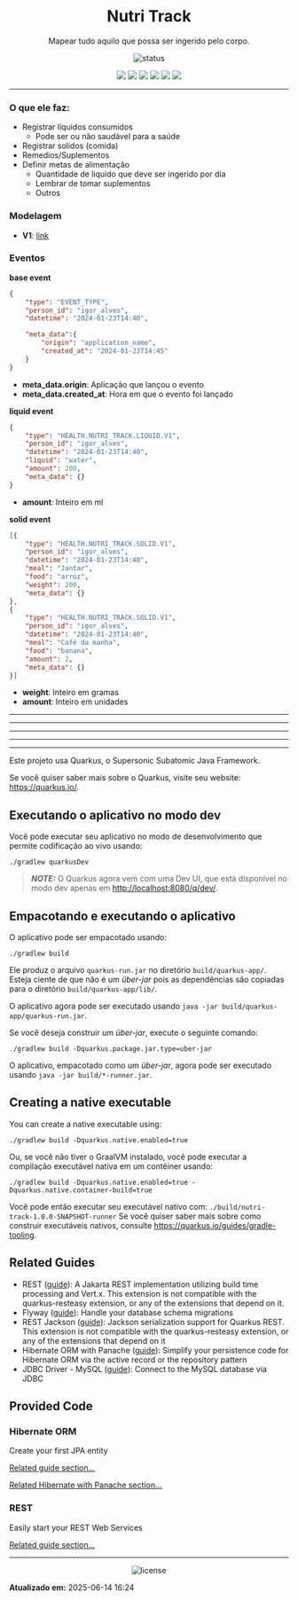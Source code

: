 <!--
template_name=head
template_version=v1
-->

<h1 align="center">Nutri Track</h1>

<p align="center">
  Mapear tudo aquilo que possa ser ingerido pelo corpo.<br>
</p>

<p align="center">
  <img src="https://img.shields.io/badge/status-Em desenvolvimento-blue.svg" alt="status">
</p>

<p align="center">
<img src="https://img.shields.io/badge/topics:-grey"> 
<img src="https://img.shields.io/badge/java-lightgrey">
<img src="https://img.shields.io/badge/myqsl-lightgrey">
<img src="https://img.shields.io/badge/docker-lightgrey">
<img src="https://img.shields.io/badge/rabbitmq-lightgrey">
<img src="https://img.shields.io/badge/sync%20life-lightgrey">
</p>

<hr>


### O que ele faz:
- Registrar líquidos consumidos
    - Pode ser ou não saudável para a saúde
- Registrar solidos (comida)
- Remedios/Suplementos
- Definir metas de alimentação
    - Quantidade de liquido que deve ser ingerido por dia
    - Lembrar de tomar suplementos
    - Outros

### Modelagem
- **V1**: [link](https://dbdiagram.io/d/NutriTrack-v1-6722ad3b2c337ee119f19e44)

### Eventos

__base event__
```json
{
    "type": "EVENT_TYPE",
    "person_id": "igor_alves",
    "datetime": "2024-01-23T14:40",

    "meta_data":{
        "origin": "application_name",
        "created_at": "2024-01-23T14:45"
    }
}
```
- **meta_data.origin**: Aplicação que lançou o evento
- **meta_data.created_at**: Hora em que o evento foi lançado

__liquid event__
```json
{
    "type": "HEALTH.NUTRI_TRACK.LIQUID.V1",
    "person_id": "igor_alves",
    "datetime": "2024-01-23T14:40",
    "liquid": "water",
    "amount": 200,
    "meta_data": {}
}
```
- **amount**: Inteiro em ml

__solid event__
```json
[{
    "type": "HEALTH.NUTRI_TRACK.SOLID.V1",
    "person_id": "igor_alves",
    "datetime": "2024-01-23T14:40",
    "meal": "Jantar",
    "food": "arroz",
    "weight": 200,
    "meta_data": {}
},
{
    "type": "HEALTH.NUTRI_TRACK.SOLID.V1",
    "person_id": "igor_alves",
    "datetime": "2024-01-23T14:40",
    "meal": "Café da manha",
    "food": "banana",
    "amount": 2,
    "meta_data": {}
}]
```
- **weight**: Inteiro em gramas
- **amount**: Inteiro em unidades


-----
-----
-----
-----
-----

Este projeto usa Quarkus, o Supersonic Subatomic Java Framework.

Se você quiser saber mais sobre o Quarkus, visite seu website: <https://quarkus.io/>.

## Executando o aplicativo no modo dev

Você pode executar seu aplicativo no modo de desenvolvimento que permite codificação ao vivo usando:

```shell script
./gradlew quarkusDev
```

> **_NOTE:_**  O Quarkus agora vem com uma Dev UI, que está disponível no modo dev apenas em <http://localhost:8080/q/dev/>.

## Empacotando e executando o aplicativo

O aplicativo pode ser empacotado usando:

```shell script
./gradlew build
```

Ele produz o arquivo `quarkus-run.jar` no diretório `build/quarkus-app/`.
Esteja ciente de que não é um _über-jar_ pois as dependências são copiadas para o diretório `build/quarkus-app/lib/`.

O aplicativo agora pode ser executado usando `java -jar build/quarkus-app/quarkus-run.jar`.

Se você deseja construir um _über-jar_, execute o seguinte comando:
```shell script
./gradlew build -Dquarkus.package.jar.type=uber-jar
```

O aplicativo, empacotado como um _über-jar_, agora pode ser executado usando `java -jar build/*-runner.jar`.

## Creating a native executable

You can create a native executable using:

```shell script
./gradlew build -Dquarkus.native.enabled=true
```

Ou, se você não tiver o GraalVM instalado, você pode executar a compilação executável nativa em um contêiner usando:

```shell script
./gradlew build -Dquarkus.native.enabled=true -Dquarkus.native.container-build=true
```

Você pode então executar seu executável nativo com: `./build/nutri-track-1.0.0-SNAPSHOT-runner`
Se você quiser saber mais sobre como construir executáveis nativos, consulte <https://quarkus.io/guides/gradle-tooling>.

## Related Guides

- REST ([guide](https://quarkus.io/guides/rest)): A Jakarta REST implementation utilizing build time processing and Vert.x. This extension is not compatible with the quarkus-resteasy extension, or any of the extensions that depend on it.
- Flyway ([guide](https://quarkus.io/guides/flyway)): Handle your database schema migrations
- REST Jackson ([guide](https://quarkus.io/guides/rest#json-serialisation)): Jackson serialization support for Quarkus REST. This extension is not compatible with the quarkus-resteasy extension, or any of the extensions that depend on it
- Hibernate ORM with Panache ([guide](https://quarkus.io/guides/hibernate-orm-panache)): Simplify your persistence code for Hibernate ORM via the active record or the repository pattern
- JDBC Driver - MySQL ([guide](https://quarkus.io/guides/datasource)): Connect to the MySQL database via JDBC

## Provided Code

### Hibernate ORM

Create your first JPA entity

[Related guide section...](https://quarkus.io/guides/hibernate-orm)

[Related Hibernate with Panache section...](https://quarkus.io/guides/hibernate-orm-panache)


### REST

Easily start your REST Web Services

[Related guide section...](https://quarkus.io/guides/getting-started-reactive#reactive-jax-rs-resources)

<!--
template_name=footer
template_version=v1
-->

---
<p align="center">
   <img src="https://img.shields.io/badge/licença-GPL%203-blue.svg" alt="license">
</p>

**Atualizado em:** 2025-06-14 16:24